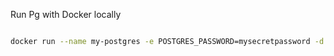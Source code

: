



Run Pg with Docker locally

```bash

docker run --name my-postgres -e POSTGRES_PASSWORD=mysecretpassword -d -p 5432:5432 postgres


